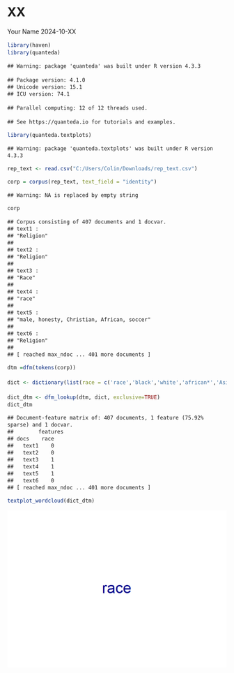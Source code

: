 XX
================
Your Name
2024-10-XX

``` r
library(haven)
library(quanteda)
```

    ## Warning: package 'quanteda' was built under R version 4.3.3

    ## Package version: 4.1.0
    ## Unicode version: 15.1
    ## ICU version: 74.1

    ## Parallel computing: 12 of 12 threads used.

    ## See https://quanteda.io for tutorials and examples.

``` r
library(quanteda.textplots)
```

    ## Warning: package 'quanteda.textplots' was built under R version 4.3.3

``` r
rep_text <- read.csv("C:/Users/Colin/Downloads/rep_text.csv")
```

``` r
corp = corpus(rep_text, text_field = "identity")
```

    ## Warning: NA is replaced by empty string

``` r
corp
```

    ## Corpus consisting of 407 documents and 1 docvar.
    ## text1 :
    ## "Religion"
    ## 
    ## text2 :
    ## "Religion"
    ## 
    ## text3 :
    ## "Race"
    ## 
    ## text4 :
    ## "race"
    ## 
    ## text5 :
    ## "male, honesty, Christian, African, soccer"
    ## 
    ## text6 :
    ## "Religion"
    ## 
    ## [ reached max_ndoc ... 401 more documents ]

``` r
dtm =dfm(tokens(corp))

dict <- dictionary(list(race = c('race','black','white','african*','Asian', 'South American', 'Indian', 'Hispanic', 'People of color', 'Turkish', 'South Asian')))

dict_dtm <- dfm_lookup(dtm, dict, exclusive=TRUE)
dict_dtm 
```

    ## Document-feature matrix of: 407 documents, 1 feature (75.92% sparse) and 1 docvar.
    ##        features
    ## docs    race
    ##   text1    0
    ##   text2    0
    ##   text3    1
    ##   text4    1
    ##   text5    1
    ##   text6    0
    ## [ reached max_ndoc ... 401 more documents ]

``` r
textplot_wordcloud(dict_dtm)
```

![](text_analysis_files/figure-gfm/unnamed-chunk-2-1.png)<!-- -->
